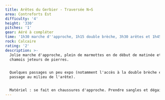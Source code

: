 ```yaml
---
title: Arêtes du Gerbier - Traversée N→S
area: Contreforts Est
difficulty: '4'
height: '330'
pitches: '1'
gear: Aéré à compléter
time: '1h30 marche d''approche, 1h15 double brèche, 3h30 arêtes et 1h45 retour'
rock: Calcaire
rating: '2'
description: >-
  Jolie marche d'approche, plein de marmottes en de début de matinée et des
  chamois jeteurs de pierres.


  Quelques passages un peu expo (notamment l'accès à la double brèche et un
  passage au milieu de l'arête). 


  Matériel : se fait en chaussures d'approche. Prendre sangles et dégaines.
---
```


